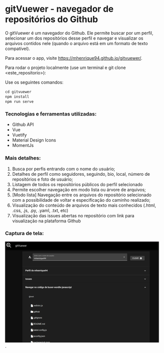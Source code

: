 # gitVuewer - navegador de repositórios do Github

O gitVuewer é um navegador do Github. Ele permite buscar por um perfil, selecionar um dos repositórios desse perfil e navegar e visualizar os arquivos contidos nele (quando o arquivo está em um formato de texto compatível).

Para acessar o app, visite https://mhenrique94.github.io/gitvuewer/.

Para rodar o projeto localmente (use um terminal e git clone <este_repositorio>):

Use os seguintes comandos:

```
cd gitvuewer
npm install
npm run serve
```

### Tecnologias e ferramentas utilizadas:

- Github API
- Vue
- Vuetify
- Material Design Icons
- MomentJs

### Mais detalhes:

1. Busca por perfis entrando com o nome do usuário;
2. Detalhes de perfil como seguidores, seguindo, bio, local, número de repositórios e foto de usuário;
3. Listagem de todos os repositórios públicos do perfil selecionado
4. Permite escolher navegação em modo lista ou árvore de arquivos;
5. [Modo lista] Navegação entre os arquivos do repositório selecionado com a possibilidade de voltar e especificação do caminho realizado;
6. Visualização do conteúdo de arquivos de texto mais conhecidos (.html, .css, .js, .py, .yaml, .txt, etc)
7. Visualização das issues abertas no repositório com link para visualização na plataforma Github

### Captura de tela:

![Captura de Tela do aplicativo em funcioanamento](https://github.com/mhenrique94/gitvuewer/blob/main/src/assets/pv_gitvuewer.jpg "Captura de Tela do aplicativo em funcioanamento").
